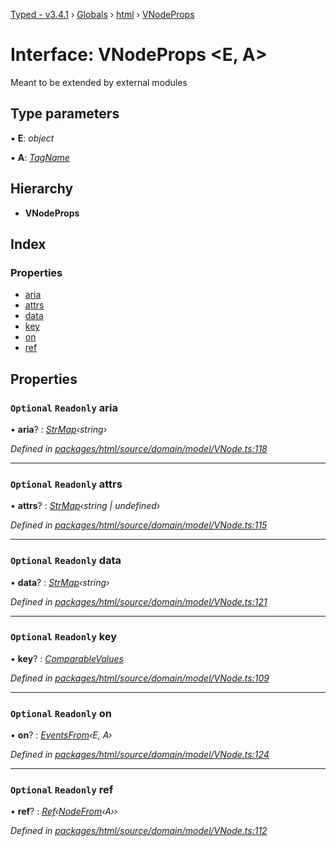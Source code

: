 [Typed - v3.4.1](../README.md) › [Globals](../globals.md) › [html](../modules/html.md) › [VNodeProps](html.vnodeprops.md)

# Interface: VNodeProps <**E, A**>

Meant to be extended by external modules

## Type parameters

▪ **E**: *object*

▪ **A**: *[TagName](../modules/html.md#tagname)*

## Hierarchy

* **VNodeProps**

## Index

### Properties

* [aria](html.vnodeprops.md#optional-readonly-aria)
* [attrs](html.vnodeprops.md#optional-readonly-attrs)
* [data](html.vnodeprops.md#optional-readonly-data)
* [key](html.vnodeprops.md#optional-readonly-key)
* [on](html.vnodeprops.md#optional-readonly-on)
* [ref](html.vnodeprops.md#optional-readonly-ref)

## Properties

### `Optional` `Readonly` aria

• **aria**? : *[StrMap](html.strmap.md)‹string›*

*Defined in [packages/html/source/domain/model/VNode.ts:118](https://github.com/TylorS/typed-prelude/blob/cf24d7c0/packages/html/source/domain/model/VNode.ts#L118)*

___

### `Optional` `Readonly` attrs

• **attrs**? : *[StrMap](html.strmap.md)‹string | undefined›*

*Defined in [packages/html/source/domain/model/VNode.ts:115](https://github.com/TylorS/typed-prelude/blob/cf24d7c0/packages/html/source/domain/model/VNode.ts#L115)*

___

### `Optional` `Readonly` data

• **data**? : *[StrMap](html.strmap.md)‹string›*

*Defined in [packages/html/source/domain/model/VNode.ts:121](https://github.com/TylorS/typed-prelude/blob/cf24d7c0/packages/html/source/domain/model/VNode.ts#L121)*

___

### `Optional` `Readonly` key

• **key**? : *[ComparableValues](../modules/lambda.md#comparablevalues)*

*Defined in [packages/html/source/domain/model/VNode.ts:109](https://github.com/TylorS/typed-prelude/blob/cf24d7c0/packages/html/source/domain/model/VNode.ts#L109)*

___

### `Optional` `Readonly` on

• **on**? : *[EventsFrom](../modules/html.md#eventsfrom)‹E, A›*

*Defined in [packages/html/source/domain/model/VNode.ts:124](https://github.com/TylorS/typed-prelude/blob/cf24d7c0/packages/html/source/domain/model/VNode.ts#L124)*

___

### `Optional` `Readonly` ref

• **ref**? : *[Ref](../modules/hooks.md#ref)‹[NodeFrom](../modules/html.md#nodefrom)‹A››*

*Defined in [packages/html/source/domain/model/VNode.ts:112](https://github.com/TylorS/typed-prelude/blob/cf24d7c0/packages/html/source/domain/model/VNode.ts#L112)*
